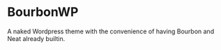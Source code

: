 BourbonWP
=========

A naked Wordpress theme with the convenience of having Bourbon and Neat already builtin.
